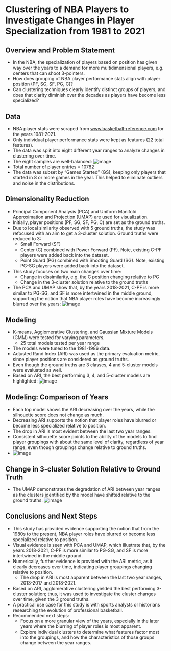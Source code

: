 # Clustering of NBA Players to Investigate Changes in Player Specialization from 1981 to 2021

## Overview and Problem Statement
* In the NBA, the specialization of players based on position has given way over the years to a demand for more multidimensional players, e.g. centers that can shoot 3-pointers.
* How does grouping of NBA player performance stats align with player position (PF, SG, SF, PG, C)?
* Can clustering techniques clearly identify distinct groups of players, and does that clarity diminish over the decades as players have become less specialized?

## Data
* NBA player stats were scraped from www.basketball-reference.com for the years 1981-2021.
* Only individual player performance stats were kept as features (22 total features).
* The data was split into eight different year ranges to analyze changes in clustering over time.
* The eight samples are well-balanced:
![image](https://user-images.githubusercontent.com/91767180/158416236-054f6f23-6f92-4c53-9d48-24f86ea46f1d.png)
* Total number of player entries = 10782
* The data was subset by “Games Started” (GS), keeping only players that started in 8 or more games in the year.  This helped to eliminate outliers and noise in the distributions.

## Dimensionality Reduction
* Principal Component Analysis (PCA) and Uniform Manifold Approximation and Projection (UMAP) are used for visualization.
* Initially, player positions (PF, SG, SF, PG, C) are set as the ground truths.
* Due to local similarity observed with 5 ground truths, the study was refocused with an aim to get a 3-cluster solution.  Ground truths were reduced to 3:  
  * Small Forward (SF)
  * Center (C) combined with Power Forward (PF).  Note, existing C-PF players were added back into the dataset.
  * Point Guard (PG) combined with Shooting Guard (SG). Note, existing PG-SG players were added back into the dataset.
* This study focuses on two main changes over time:
  * Change in dissimilarity, e.g. the C position changing relative to PG
  * Change in the 3-cluster solution relative to the ground truths
* The PCA and UMAP show that, by the years 2018-2021, C-PF is more similar to PG-SG, and SF is more intertwined in the middle ground, supporting the notion that NBA player roles have become increasingly blurred over the years:
![image](https://user-images.githubusercontent.com/91767180/158414482-8d1512ca-92f3-4e4c-8614-ec68a81cf89a.png)

## Modeling
* K-means, Agglomerative Clustering, and Gaussian Mixture Models (GMM) were tested for varying parameters.
  * 25 total models tested per year range
* The models were tuned to the 1981-1986 data.
* Adjusted Rand Index (ARI) was used as the primary evaluation metric, since player positions are considered as ground truths.
* Even though the ground truths are 3 classes, 4 and 5-cluster models were evaluated as well.
* Based on ARI, the best performing 3, 4, and 5-cluster models are highlighted:
![image](https://user-images.githubusercontent.com/91767180/158414940-23addd75-2fab-4773-836f-6b522e2190d9.png)

## Modeling:  Comparison of Years
* Each top model shows the ARI decreasing over the years, while the silhouette score does not change as much.
* Decreasing ARI supports the notion that player roles have blurred or become less specialized relative to position.
* The drop in ARI is most evident between the last two year ranges.
* Consistent silhouette score points to the ability of the models to find player groupings with about the same level of clarity, regardless of year range, even though groupings change relative to ground truths.
* ![image](https://user-images.githubusercontent.com/91767180/158415295-e0c3c73f-a0f2-45f0-9700-b2f5a7700c22.png)

## Change in 3-cluster Solution Relative to Ground Truth
* The UMAP demonstrates the degradation of ARI between year ranges as the clusters identified by the model have shifted relative to the ground truths:
![image](https://user-images.githubusercontent.com/91767180/158415532-565ce783-ba71-4552-83eb-5d07b7c68bbc.png)

## Conclusions and Next Steps
* This study has provided evidence supporting the notion that from the 1980s to the present, NBA player roles have blurred or become less specialized relative to position.
* Visual evidence is seen with PCA and UMAP, which illustrate that, by the years 2018-2021, C-PF is more similar to PG-SG, and SF is more intertwined in the middle ground.
* Numerically, further evidence is provided with the ARI metric, as it clearly decreases over time, indicating player groupings changing relative to position.
  * The drop in ARI is most apparent between the last two year ranges, 2013-2017 and 2018-2021.
* Based on ARI, agglomerative clustering yielded the best performing 3-cluster solution; thus, it was used to investigate the cluster changes over time, given the 3 ground truths.
* A practical use case for this study is with sports analysts or historians researching the evolution of professional basketball.
* Recommended next steps:
  * Focus on a more granular view of the years, especially in the later years where the blurring of player roles is most apparent.
  * Explore individual clusters to determine what features factor most into the groupings, and how the characteristics of those groups change between the year ranges.
















